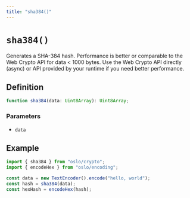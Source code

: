 ```yaml
---
title: "sha384()"
---
```


# `sha384()`

Generates a SHA-384 hash. Performance is better or comparable to the Web Crypto API for data < 1000 bytes. Use the Web Crypto API directly (async) or API provided by your runtime if you need better performance.

## Definition

```ts
function sha384(data: Uint8Array): Uint8Array;
```

### Parameters

- `data`

## Example

```ts
import { sha384 } from "oslo/crypto";
import { encodeHex } from "oslo/encoding";

const data = new TextEncoder().encode("hello, world");
const hash = sha384(data);
const hexHash = encodeHex(hash);
```

